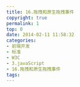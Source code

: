 ```yaml
---
title: 16.拖拽和原生拖拽事件
copyright: true
permalink: 1
top: 0
date: 2014-02-11 11:58:32
categories:
- 前端开发
- 标准
- W3C
- 3.javaScript
- 16.拖拽和原生拖拽事件
tags:
---
```

